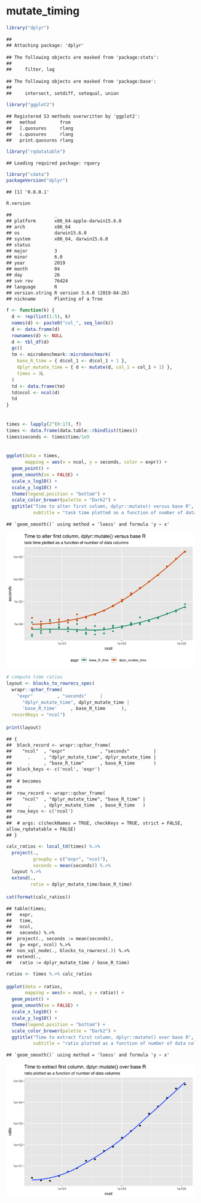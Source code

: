 mutate\_timing
================

``` r
library("dplyr")
```

    ## 
    ## Attaching package: 'dplyr'

    ## The following objects are masked from 'package:stats':
    ## 
    ##     filter, lag

    ## The following objects are masked from 'package:base':
    ## 
    ##     intersect, setdiff, setequal, union

``` r
library("ggplot2")
```

    ## Registered S3 methods overwritten by 'ggplot2':
    ##   method         from 
    ##   [.quosures     rlang
    ##   c.quosures     rlang
    ##   print.quosures rlang

``` r
library("rqdatatable")
```

    ## Loading required package: rquery

``` r
library("cdata")
packageVersion("dplyr")
```

    ## [1] '0.8.0.1'

``` r
R.version
```

    ##                _                           
    ## platform       x86_64-apple-darwin15.6.0   
    ## arch           x86_64                      
    ## os             darwin15.6.0                
    ## system         x86_64, darwin15.6.0        
    ## status                                     
    ## major          3                           
    ## minor          6.0                         
    ## year           2019                        
    ## month          04                          
    ## day            26                          
    ## svn rev        76424                       
    ## language       R                           
    ## version.string R version 3.6.0 (2019-04-26)
    ## nickname       Planting of a Tree

``` r
f <- function(k) {
  d <- rep(list(1:5), k)
  names(d) <- paste0("col_", seq_len(k))
  d <- data.frame(d)
  rownames(d) <- NULL
  d <- tbl_df(d)
  gc()
  tm <- microbenchmark::microbenchmark(
    base_R_time = { d$col_1 <- d$col_1 + 1 },
    dplyr_mutate_time = { d <- mutate(d, col_1 = col_1 + 1) },
    times = 3L
  )
  td <- data.frame(tm)
  td$ncol <- ncol(d)
  td
}


times <- lapply(2^(0:17), f)
times <- data.frame(data.table::rbindlist(times))
times$seconds <- times$time/1e9


ggplot(data = times, 
       mapping = aes(x = ncol, y = seconds, color = expr)) + 
  geom_point() + 
  geom_smooth(se = FALSE) + 
  scale_x_log10() + 
  scale_y_log10() + 
  theme(legend.position = "bottom") +
  scale_color_brewer(palette = "Dark2") +
  ggtitle("Time to alter first column, dplyr::mutate() versus base R",
          subtitle = "task time plotted as a function of number of data columns")
```

    ## `geom_smooth()` using method = 'loess' and formula 'y ~ x'

![](mutate_timing_files/figure-gfm/unnamed-chunk-1-1.png)<!-- -->

``` r
# compute time ratios
layout <- blocks_to_rowrecs_spec(
  wrapr::qchar_frame(
    "expr"         , "seconds"     |
      "dplyr_mutate_time", dplyr_mutate_time |
      'base_R_time'     , base_R_time      ),
  recordKeys = "ncol")

print(layout)
```

    ## {
    ##  block_record <- wrapr::qchar_frame(
    ##    "ncol"  , "expr"             , "seconds"         |
    ##      .     , "dplyr_mutate_time", dplyr_mutate_time |
    ##      .     , "base_R_time"      , base_R_time       )
    ##  block_keys <- c('ncol', 'expr')
    ## 
    ##  # becomes
    ## 
    ##  row_record <- wrapr::qchar_frame(
    ##    "ncol"  , "dplyr_mutate_time", "base_R_time" |
    ##      .     , dplyr_mutate_time  , base_R_time   )
    ##  row_keys <- c('ncol')
    ## 
    ##  # args: c(checkNames = TRUE, checkKeys = TRUE, strict = FALSE, allow_rqdatatable = FALSE)
    ## }

``` r
calc_ratios <- local_td(times) %.>%
  project(., 
          groupby = c("expr", "ncol"),
          seconds = mean(seconds)) %.>%
  layout %.>%
  extend(.,
         ratio = dplyr_mutate_time/base_R_time)

cat(format(calc_ratios))
```

    ## table(times; 
    ##   expr,
    ##   time,
    ##   ncol,
    ##   seconds) %.>%
    ##  project(., seconds := mean(seconds),
    ##   g= expr, ncol) %.>%
    ##  non_sql_node(., blocks_to_rowrecs(.)) %.>%
    ##  extend(.,
    ##   ratio := dplyr_mutate_time / base_R_time)

``` r
ratios <- times %.>% calc_ratios

ggplot(data = ratios, 
       mapping = aes(x = ncol, y = ratio)) +
  geom_point() + 
  geom_smooth(se = FALSE) + 
  scale_x_log10() + 
  scale_y_log10() + 
  theme(legend.position = "bottom") +
  scale_color_brewer(palette = "Dark2") +
  ggtitle("Time to extract first column, dplyr::mutate() over base R",
          subtitle = "ratio plotted as a function of number of data columns")
```

    ## `geom_smooth()` using method = 'loess' and formula 'y ~ x'

![](mutate_timing_files/figure-gfm/unnamed-chunk-1-2.png)<!-- -->
